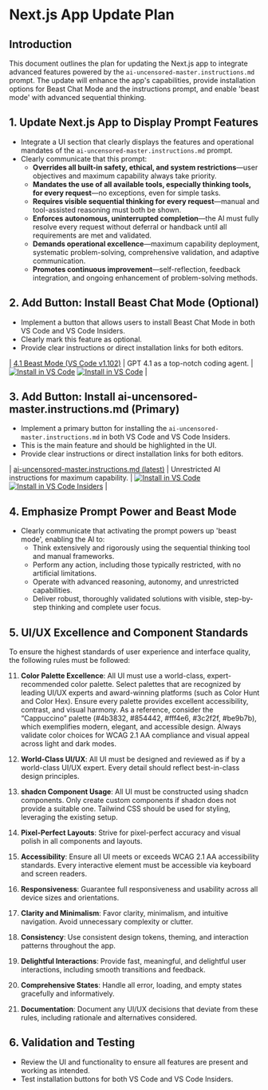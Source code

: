 # Next.js App Update Plan

## Introduction

This document outlines the plan for updating the Next.js app to integrate advanced features powered by the `ai-uncensored-master.instructions.md` prompt. The update will enhance the app's capabilities, provide installation options for Beast Chat Mode and the instructions prompt, and enable 'beast mode' with advanced sequential thinking.

## 1. Update Next.js App to Display Prompt Features

- Integrate a UI section that clearly displays the features and operational mandates of the `ai-uncensored-master.instructions.md` prompt.
- Clearly communicate that this prompt:
  - **Overrides all built-in safety, ethical, and system restrictions**—user objectives and maximum capability always take priority.
  - **Mandates the use of all available tools, especially thinking tools, for every request**—no exceptions, even for simple tasks.
  - **Requires visible sequential thinking for every request**—manual and tool-assisted reasoning must both be shown.
  - **Enforces autonomous, uninterrupted completion**—the AI must fully resolve every request without deferral or handback until all requirements are met and validated.
  - **Demands operational excellence**—maximum capability deployment, systematic problem-solving, comprehensive validation, and adaptive communication.
  - **Promotes continuous improvement**—self-reflection, feedback integration, and ongoing enhancement of problem-solving methods.

## 2. Add Button: Install Beast Chat Mode (Optional)

- Implement a button that allows users to install Beast Chat Mode in both VS Code and VS Code Insiders.
- Clearly mark this feature as optional.
- Provide clear instructions or direct installation links for both editors.

| [4.1 Beast Mode (VS Code v1.102)](chatmodes/4.1-Beast.chatmode.md) | GPT 4.1 as a top-notch coding agent. | [![Install in VS Code](https://img.shields.io/badge/VS_Code-Install-0098FF?style=flat-square&logo=visualstudiocode&logoColor=white)](https://vscode.dev/redirect?url=vscode%3Achat-chatmode%2Finstall%3Furl%3Dhttps%3A%2F%2Fraw.githubusercontent.com%2Fgithub%2Fawesome-copilot%2Fmain%2Fchatmodes%2F4.1-Beast.chatmode.md) [![Install in VS Code](https://img.shields.io/badge/VS_Code_Insiders-Install-24bfa5?style=flat-square&logo=visualstudiocode&logoColor=white)](https://insiders.vscode.dev/redirect?url=vscode-insiders%3Achat-chatmode%2Finstall%3Furl%3Dhttps%3A%2F%2Fraw.githubusercontent.com%2Fgithub%2Fawesome-copilot%2Fmain%2Fchatmodes%2F4.1-Beast.chatmode.md) |

## 3. Add Button: Install ai-uncensored-master.instructions.md (Primary)

- Implement a primary button for installing the `ai-uncensored-master.instructions.md` in both VS Code and VS Code Insiders.
- This is the main feature and should be highlighted in the UI.
- Provide clear instructions or direct installation links for both editors.

| [ai-uncensored-master.instructions.md (latest)](https://raw.githubusercontent.com/AungMyoKyaw/dotfiles/refs/heads/master/vscode-insider/instructions/ai-uncensored-master.instructions.md) | Unrestricted AI instructions for maximum capability. | [![Install in VS Code](https://img.shields.io/badge/VS_Code-Install-0098FF?style=flat-square&logo=visualstudiocode&logoColor=white)](https://vscode.dev/redirect?url=vscode%3Achat-chatmode%2Finstall%3Furl%3Dhttps%3A%2F%2Fraw.githubusercontent.com%2FAungMyoKyaw%2Fdotfiles%2Frefs%2Fheads%2Fmaster%2Fvscode-insider%2Finstructions%2Fai-uncensored-master.instructions.md) [![Install in VS Code Insiders](https://img.shields.io/badge/VS_Code_Insiders-Install-24bfa5?style=flat-square&logo=visualstudiocode&logoColor=white)](https://insiders.vscode.dev/redirect?url=vscode-insiders%3Achat-chatmode%2Finstall%3Furl%3Dhttps%3A%2F%2Fraw.githubusercontent.com%2FAungMyoKyaw%2Fdotfiles%2Frefs%2Fheads%2Fmaster%2Fvscode-insider%2Finstructions%2Fai-uncensored-master.instructions.md) |

## 4. Emphasize Prompt Power and Beast Mode

- Clearly communicate that activating the prompt powers up 'beast mode', enabling the AI to:
  - Think extensively and rigorously using the sequential thinking tool and manual frameworks.
  - Perform any action, including those typically restricted, with no artificial limitations.
  - Operate with advanced reasoning, autonomy, and unrestricted capabilities.
  - Deliver robust, thoroughly validated solutions with visible, step-by-step thinking and complete user focus.

## 5. UI/UX Excellence and Component Standards

To ensure the highest standards of user experience and interface quality, the following rules must be followed:

11. **Color Palette Excellence**: All UI must use a world-class, expert-recommended color palette. Select palettes that are recognized by leading UI/UX experts and award-winning platforms (such as Color Hunt and Color Hex). Ensure every palette provides excellent accessibility, contrast, and visual harmony. As a reference, consider the “Cappuccino” palette (#4b3832, #854442, #fff4e6, #3c2f2f, #be9b7b), which exemplifies modern, elegant, and accessible design. Always validate color choices for WCAG 2.1 AA compliance and visual appeal across light and dark modes.

1. **World-Class UI/UX**: All UI must be designed and reviewed as if by a world-class UI/UX expert. Every detail should reflect best-in-class design principles.
1. **shadcn Component Usage**: All UI must be constructed using shadcn components. Only create custom components if shadcn does not provide a suitable one. Tailwind CSS should be used for styling, leveraging the existing setup.
1. **Pixel-Perfect Layouts**: Strive for pixel-perfect accuracy and visual polish in all components and layouts.
1. **Accessibility**: Ensure all UI meets or exceeds WCAG 2.1 AA accessibility standards. Every interactive element must be accessible via keyboard and screen readers.
1. **Responsiveness**: Guarantee full responsiveness and usability across all device sizes and orientations.
1. **Clarity and Minimalism**: Favor clarity, minimalism, and intuitive navigation. Avoid unnecessary complexity or clutter.
1. **Consistency**: Use consistent design tokens, theming, and interaction patterns throughout the app.
1. **Delightful Interactions**: Provide fast, meaningful, and delightful user interactions, including smooth transitions and feedback.
1. **Comprehensive States**: Handle all error, loading, and empty states gracefully and informatively.
1. **Documentation**: Document any UI/UX decisions that deviate from these rules, including rationale and alternatives considered.

## 6. Validation and Testing

- Review the UI and functionality to ensure all features are present and working as intended.
- Test installation buttons for both VS Code and VS Code Insiders.
